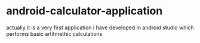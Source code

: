 # android-calculator-application
actually it is a very first application  i have developed in android studio which performs basic artitmethic calculations 

